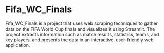 # Fifa_WC_Finals
Fifa_WC_Finals is a project that uses web scraping techniques to gather data on the FIFA World Cup finals and visualizes it using Streamlit.
The project extracts information such as match results, statistics, teams, and key players, and presents the data in an interactive, user-friendly web application.
